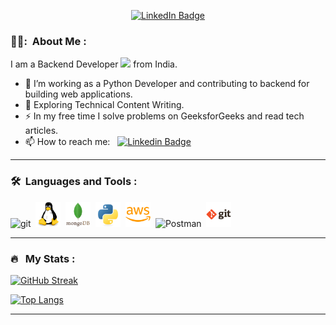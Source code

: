 <p align="center">
<a href="https://www.linkedin.com/in/mech-srivastava-gaurav"><img src="https://img.shields.io/badge/LinkedIn-blue?style=for-the-badge&logo=linkedin&logoColor=white" alt="LinkedIn Badge"></a>

### 👨‍💻: &nbsp;About Me :

I am a Backend Developer <img src="https://media.giphy.com/media/WUlplcMpOCEmTGBtBW/giphy.gif" width="30"> from India.

- 🔭 I’m working as a Python Developer and contributing to backend for building web applications.
- 🌱 Exploring Technical Content Writing.
- ⚡ In my free time I solve problems on GeeksforGeeks and read tech articles.
- 📫 How to reach me: &nbsp; [![Linkedin Badge](https://img.shields.io/badge/-gaurav-blue?style=flat&logo=Linkedin&logoColor=white)](https://www.linkedin.com/in/mech-srivastava-gaurav)

---

### 🛠 &nbsp;Languages and Tools :

<p>
<img src="https://www.vectorlogo.zone/logos/git-scm/git-scm-icon.svg" alt="git" title="git" width="40" height="40"/>&nbsp; 
<img src="https://raw.githubusercontent.com/devicons/devicon/master/icons/linux/linux-original.svg" alt="linux" title="linux" width="40" height="40"/>&nbsp;
<img src="https://raw.githubusercontent.com/devicons/devicon/master/icons/mongodb/mongodb-original-wordmark.svg" alt="mongodb" title="mongodb" width="40" height="40"/>&nbsp;
<img src="https://raw.githubusercontent.com/devicons/devicon/master/icons/python/python-original.svg" alt="python" title="python" width="40" height="40"/>&nbsp;
<img src="https://github.com/devicons/devicon/blob/master/icons/amazonwebservices/amazonwebservices-plain-wordmark.svg" title="AWS" alt="AWS" width="40" height="40"/>&nbsp;
<img src="https://www.vectorlogo.zone/logos/getpostman/getpostman-icon.svg" title="Postman"  alt="Postman" width="40" height="40"/>&nbsp;
<img src="https://github.com/devicons/devicon/blob/master/icons/git/git-original-wordmark.svg" title="Git" **alt="Git" width="40" height="40"/>&nbsp;
</p>

---

### 🔥 &nbsp; My Stats :
[![GitHub Streak](http://github-readme-streak-stats.herokuapp.com?user=gaurav-basesolve&theme=blue-green&background=000000&show_icons=true&count_private=true)](https://git.io/streak-stats)

[![Top Langs](https://github-readme-stats.vercel.app/api/top-langs/?username=gaurav-basesolve&layout=compact&theme=vision-friendly-dark)](https://github.com/anuraghazra/github-readme-stats)

---

